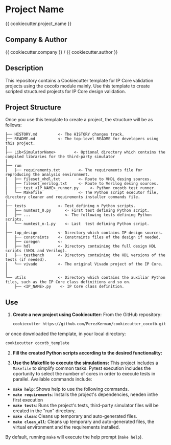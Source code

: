 # Project Name

{{ cookiecutter.project_name }}

## Company & Author

{{ cookiecutter.company }} / {{ cookiecutter.author }}

## Description

This repository contains a Cookiecutter template for IP Core validation projects using the cocotb module mainly. Use this template to create scripted structured projects for IP Core design validation.

## Project Structure

Once you use this template to create a project, the structure will be as follows:

```
├── HISTORY.md         <- The HISTORY changes track.
├── README.md          <- The top-level README for developers using this project.
|
├── Lib<SimulatorName>        <- Optional directory which contains the compiled libraries for the third-party simulator
|
├── run
│   ├── requirements.txt        <- The requirements file for reproducing the analysis environment.
│   ├── fileset_vhdl.txt        <- Route to VHDL desing sources.
│   ├── fileset_verilog.txt     <- Route to Verilog desing sources.
|   ├── test_<IP_NAME>_runner.py     <- Python cocotb test runner.
│   └── Makefile                <- The Python script executor file, directory cleaner and requirements installer commands file.
|
├── tests              <- Test defining n Python scripts.
│   ├── numtest_0.py      <- First test defining Python script.
│   ├── ...               <- The following tests defining Python scripts.
│   └── numtest_n-1.py    <- Last  test defining Python script.
│
├── top_design         <- Directory which contains IP design sources.
│   ├── constraints    <- Constraints files of the design if needed.
│   ├── coregen        <- 
│   ├── hdl            <- Directory containing the full design HDL scripts (VHDL and Verilog).
|   ├── testbench      <- Directory containing the HDL versions of the tests (if needed).
│   └── vivado         <- The original Vivado project of the IP Core.
│  
│
└── utils              <- Directory which contains the auxiliar Python files, such as the IP Core class definitions and so on.
    ├── <IP_NAME>.py    <- IP Core class definition.
```


## Use

1. **Create a new project using Cookiecutter:**
From the GitHub repository:
   ```bash
   cookiecutter https://github.com/PerezKerman/cookiecutter_cocotb.git
   ```
or once downloaded the template, in your local directory:
   ```bash
   cookiecutter cocotb_template
   ```
2. **Fill the created Python scripts according to the desired functionality:**

3. **Use the Makefile to execute the simulations:**
This project includes a `Makefile` to simplify common tasks.
Pytest execution includes the oportunity to select the number of cores in order to execute tests in parallel.
Available commands include:

- **`make help`**: Shows help to use the following commands.
- **`make requirements`**: Installs the project's dependencies, needen inthe first execution
- **`make tests`**: Runs the project's tests, third-party simulator files will be created in the "run" directory.
- **`make clean`**: Cleans up temporary and auto-generated files.
- **`make clean_all`**: Cleans up temporary and auto-generated files, the virtual environment and the requirements installed.

By default, running `make` will execute the help prompt (`make help`).
